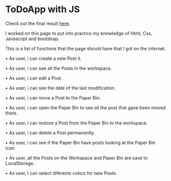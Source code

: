 <h1>ToDoApp with JS</h1>

Check out the final result [here](https://axelcola.github.io/StickyNotesProyectJs/).


I worked on this page to put into practice my knowledge of Html, Css, Javascript and bootstrap.

This is a list of functions that the page should have that I got on the internet.





 • As user, i can create a new Post it.
 
 • As user, i can see all the Posts in the workspace.
 
 • As user, i can edit a Post.
 
 • As user, i can see the date of the last modification.
 
 • As user, i can move a Post to the Paper Bin. 
 
 • As user, i can open the Paper Bin to see all the post that gave been moved there. 
 
 • As user, i can restore a Post from the Paper Bin to the workspace.
 
 • As user, i can delete a Post permanently. 
 
 • As user, i can see if the Paper Bin have posts looking at the Paper Bin icon.
 
 • As user, all the Posts on the Workspace and Paper Bin are save to LocalStorage.
 
 • As user, I can select diferents colors for new Posts.
 
